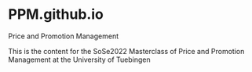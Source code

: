 # PPM.github.io
Price and Promotion Management

This is the content for the SoSe2022 Masterclass of Price and Promotion Management at the University of Tuebingen
